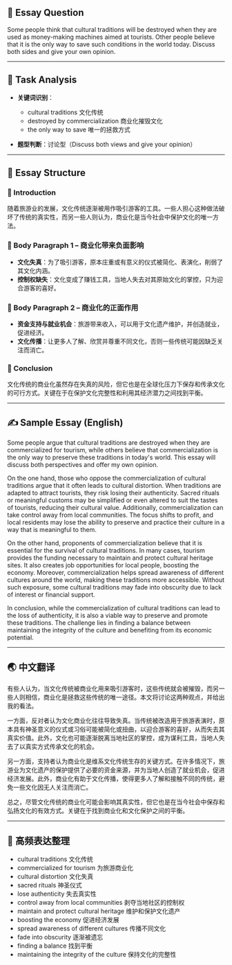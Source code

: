 ## 📌 Essay Question

Some people think that cultural traditions will be destroyed when they are used as money-making machines aimed at tourists. Other people believe that it is the only way to save such conditions in the world today. Discuss both sides and give your own opinion.

---

## 🧠 Task Analysis

- **关键词识别**：
  - cultural traditions 文化传统
  - destroyed by commercialization 商业化摧毁文化
  - the only way to save 唯一的拯救方式

- **题型判断**：讨论型（Discuss both views and give your opinion）

---

## 🧱 Essay Structure

### 🔹 Introduction
随着旅游业的发展，文化传统逐渐被用作吸引游客的工具。一些人担心这种做法破坏了传统的真实性，而另一些人则认为，商业化是当今社会中保护文化的唯一方法。

### 🔹 Body Paragraph 1 – 商业化带来负面影响
- **文化失真**：为了吸引游客，原本庄重或有意义的仪式被简化、表演化，削弱了其文化内涵。
- **控制权缺失**：文化变成了赚钱工具，当地人失去对其原始文化的掌控，只为迎合游客的喜好。

### 🔹 Body Paragraph 2 – 商业化的正面作用
- **资金支持与就业机会**：旅游带来收入，可以用于文化遗产维护，并创造就业，促进经济。
- **文化传播**：让更多人了解、欣赏并尊重不同文化，否则一些传统可能因缺乏关注而消亡。

### 🔹 Conclusion
文化传统的商业化虽然存在失真的风险，但它也是在全球化压力下保存和传承文化的可行方式。关键在于在保护文化完整性和利用其经济潜力之间找到平衡。

---

## ✍️ Sample Essay (English)

Some people argue that cultural traditions are destroyed when they are commercialized for tourism, while others believe that commercialization is the only way to preserve these traditions in today's world. This essay will discuss both perspectives and offer my own opinion.

On the one hand, those who oppose the commercialization of cultural traditions argue that it often leads to cultural distortion. When traditions are adapted to attract tourists, they risk losing their authenticity. Sacred rituals or meaningful customs may be simplified or even altered to suit the tastes of tourists, reducing their cultural value. Additionally, commercialization can take control away from local communities. The focus shifts to profit, and local residents may lose the ability to preserve and practice their culture in a way that is meaningful to them.

On the other hand, proponents of commercialization believe that it is essential for the survival of cultural traditions. In many cases, tourism provides the funding necessary to maintain and protect cultural heritage sites. It also creates job opportunities for local people, boosting the economy. Moreover, commercialization helps spread awareness of different cultures around the world, making these traditions more accessible. Without such exposure, some cultural traditions may fade into obscurity due to lack of interest or financial support.

In conclusion, while the commercialization of cultural traditions can lead to the loss of authenticity, it is also a viable way to preserve and promote these traditions. The challenge lies in finding a balance between maintaining the integrity of the culture and benefiting from its economic potential.

---

## 🌏 中文翻译

有些人认为，当文化传统被商业化用来吸引游客时，这些传统就会被摧毁，而另一些人则相信，商业化是拯救这些传统的唯一途径。本文将讨论这两种观点，并给出我的看法。

一方面，反对者认为文化商业化往往导致失真。当传统被改造用于旅游表演时，原本具有神圣意义的仪式或习俗可能被简化或扭曲，以迎合游客的喜好，从而失去其真实价值。此外，文化也可能逐渐脱离当地社区的掌控，成为谋利工具，当地人失去了以真实方式传承文化的机会。

另一方面，支持者认为商业化是维系文化传统生存的关键方式。在许多情况下，旅游业为文化遗产的保护提供了必要的资金来源，并为当地人创造了就业机会，促进经济发展。此外，商业化有助于文化传播，使得更多人了解和接触不同的传统，避免一些文化因无人关注而消亡。

总之，尽管文化传统的商业化可能会影响其真实性，但它也是在当今社会中保存和弘扬文化的有效方式。关键在于找到商业化和文化保护之间的平衡。

---

## 🧾 高频表达整理

- cultural traditions 文化传统  
- commercialized for tourism 为旅游商业化  
- cultural distortion 文化失真  
- sacred rituals 神圣仪式  
- lose authenticity 失去真实性  
- control away from local communities 剥夺当地社区的控制权  
- maintain and protect cultural heritage 维护和保护文化遗产  
- boosting the economy 促进经济发展  
- spread awareness of different cultures 传播不同文化  
- fade into obscurity 逐渐被遗忘  
- finding a balance 找到平衡  
- maintaining the integrity of the culture 保持文化的完整性
